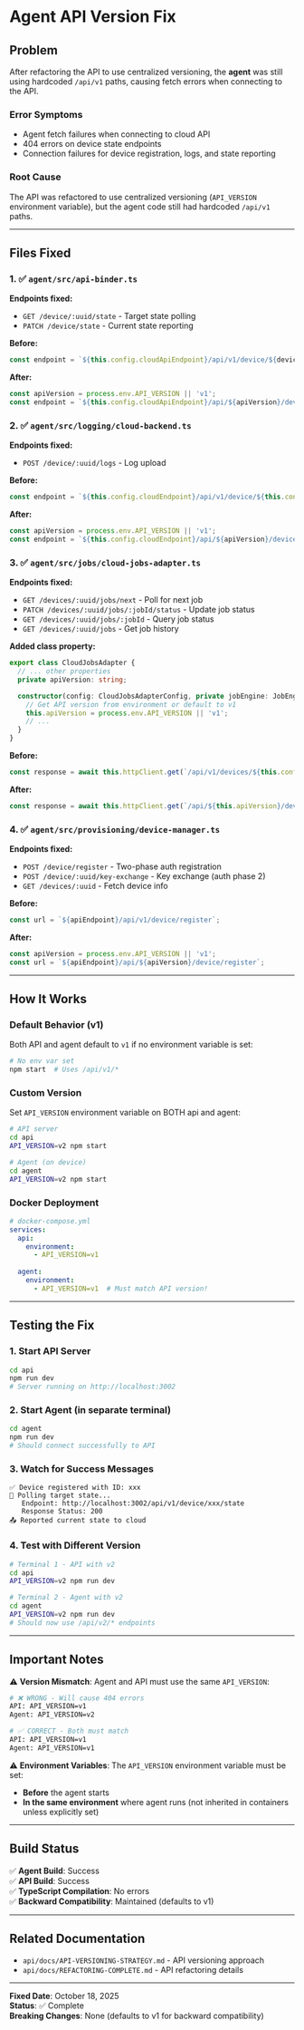 # Agent API Version Fix

## Problem

After refactoring the API to use centralized versioning, the **agent** was still using hardcoded `/api/v1` paths, causing fetch errors when connecting to the API.

### Error Symptoms
- Agent fetch failures when connecting to cloud API
- 404 errors on device state endpoints
- Connection failures for device registration, logs, and state reporting

### Root Cause
The API was refactored to use centralized versioning (`API_VERSION` environment variable), but the agent code still had hardcoded `/api/v1` paths.

---

## Files Fixed

### 1. ✅ `agent/src/api-binder.ts`
**Endpoints fixed:**
- `GET /device/:uuid/state` - Target state polling
- `PATCH /device/state` - Current state reporting

**Before:**
```typescript
const endpoint = `${this.config.cloudApiEndpoint}/api/v1/device/${deviceInfo.uuid}/state`;
```

**After:**
```typescript
const apiVersion = process.env.API_VERSION || 'v1';
const endpoint = `${this.config.cloudApiEndpoint}/api/${apiVersion}/device/${deviceInfo.uuid}/state`;
```

### 2. ✅ `agent/src/logging/cloud-backend.ts`
**Endpoints fixed:**
- `POST /device/:uuid/logs` - Log upload

**Before:**
```typescript
const endpoint = `${this.config.cloudEndpoint}/api/v1/device/${this.config.deviceUuid}/logs`;
```

**After:**
```typescript
const apiVersion = process.env.API_VERSION || 'v1';
const endpoint = `${this.config.cloudEndpoint}/api/${apiVersion}/device/${this.config.deviceUuid}/logs`;
```

### 3. ✅ `agent/src/jobs/cloud-jobs-adapter.ts`
**Endpoints fixed:**
- `GET /devices/:uuid/jobs/next` - Poll for next job
- `PATCH /devices/:uuid/jobs/:jobId/status` - Update job status
- `GET /devices/:uuid/jobs/:jobId` - Query job status
- `GET /devices/:uuid/jobs` - Get job history

**Added class property:**
```typescript
export class CloudJobsAdapter {
  // ... other properties
  private apiVersion: string;

  constructor(config: CloudJobsAdapterConfig, private jobEngine: JobEngine) {
    // Get API version from environment or default to v1
    this.apiVersion = process.env.API_VERSION || 'v1';
    // ...
  }
}
```

**Before:**
```typescript
const response = await this.httpClient.get(`/api/v1/devices/${this.config.deviceUuid}/jobs/next`);
```

**After:**
```typescript
const response = await this.httpClient.get(`/api/${this.apiVersion}/devices/${this.config.deviceUuid}/jobs/next`);
```

### 4. ✅ `agent/src/provisioning/device-manager.ts`
**Endpoints fixed:**
- `POST /device/register` - Two-phase auth registration
- `POST /device/:uuid/key-exchange` - Key exchange (auth phase 2)
- `GET /devices/:uuid` - Fetch device info

**Before:**
```typescript
const url = `${apiEndpoint}/api/v1/device/register`;
```

**After:**
```typescript
const apiVersion = process.env.API_VERSION || 'v1';
const url = `${apiEndpoint}/api/${apiVersion}/device/register`;
```

---

## How It Works

### Default Behavior (v1)
Both API and agent default to `v1` if no environment variable is set:
```bash
# No env var set
npm start  # Uses /api/v1/*
```

### Custom Version
Set `API_VERSION` environment variable on BOTH api and agent:
```bash
# API server
cd api
API_VERSION=v2 npm start

# Agent (on device)
cd agent
API_VERSION=v2 npm start
```

### Docker Deployment
```yaml
# docker-compose.yml
services:
  api:
    environment:
      - API_VERSION=v1
  
  agent:
    environment:
      - API_VERSION=v1  # Must match API version!
```

---

## Testing the Fix

### 1. Start API Server
```bash
cd api
npm run dev
# Server running on http://localhost:3002
```

### 2. Start Agent (in separate terminal)
```bash
cd agent
npm run dev
# Should connect successfully to API
```

### 3. Watch for Success Messages
```
✅ Device registered with ID: xxx
📡 Polling target state...
   Endpoint: http://localhost:3002/api/v1/device/xxx/state
   Response Status: 200
📤 Reported current state to cloud
```

### 4. Test with Different Version
```bash
# Terminal 1 - API with v2
cd api
API_VERSION=v2 npm run dev

# Terminal 2 - Agent with v2
cd agent
API_VERSION=v2 npm run dev
# Should now use /api/v2/* endpoints
```

---

## Important Notes

⚠️ **Version Mismatch**: Agent and API must use the same `API_VERSION`:
```bash
# ❌ WRONG - Will cause 404 errors
API: API_VERSION=v1
Agent: API_VERSION=v2

# ✅ CORRECT - Both must match
API: API_VERSION=v1
Agent: API_VERSION=v1
```

⚠️ **Environment Variables**: The `API_VERSION` environment variable must be set:
- **Before** the agent starts
- **In the same environment** where agent runs (not inherited in containers unless explicitly set)

---

## Build Status

✅ **Agent Build**: Success  
✅ **API Build**: Success  
✅ **TypeScript Compilation**: No errors  
✅ **Backward Compatibility**: Maintained (defaults to v1)

---

## Related Documentation

- `api/docs/API-VERSIONING-STRATEGY.md` - API versioning approach
- `api/docs/REFACTORING-COMPLETE.md` - API refactoring details

---

**Fixed Date**: October 18, 2025  
**Status**: ✅ Complete  
**Breaking Changes**: None (defaults to v1 for backward compatibility)
